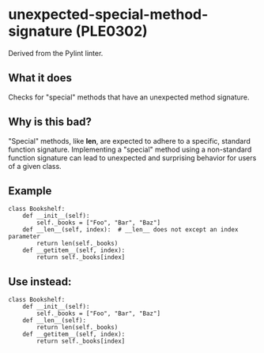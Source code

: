 # unexpected-special-method-signature (PLE0302)
Derived from the Pylint linter.
## What it does
Checks for "special" methods that have an unexpected method signature.
## Why is this bad?
"Special" methods, like __len__, are expected to adhere to a specific,
standard function signature. Implementing a "special" method using a
non-standard function signature can lead to unexpected and surprising
behavior for users of a given class.
## Example
```
class Bookshelf:
    def __init__(self):
        self._books = ["Foo", "Bar", "Baz"]
    def __len__(self, index):  # __len__ does not except an index parameter
        return len(self._books)
    def __getitem__(self, index):
        return self._books[index]
```
## Use instead:
```
class Bookshelf:
    def __init__(self):
        self._books = ["Foo", "Bar", "Baz"]
    def __len__(self):
        return len(self._books)
    def __getitem__(self, index):
        return self._books[index]
```